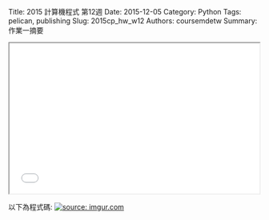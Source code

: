 Title: 2015 計算機程式 第12週
Date: 2015-12-05
Category: Python
Tags: pelican, publishing
Slug: 2015cp_hw_w12
Authors: coursemdetw
Summary: 作業一摘要

<iframe src="W12.html" width="500" height="300"></iframe>

以下為程式碼:
<a href="http://imgur.com/W0IDrS9"><img src="http://i.imgur.com/W0IDrS9.jpg" title="source: imgur.com" /></a>
